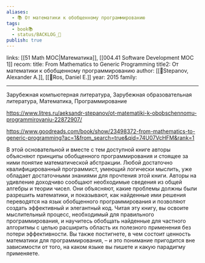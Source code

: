 ```yaml
---
aliases:
  - 📚 От математики к обобщенному программированию
tags:
  - book📚
  - status/BACKLOG_🌰
publish: true
---
```

links: [[51 Math MOC|Математика]], [[004.41 Software Development MOC 1]]
recom: 
title: From Mathematics to Generic Programming
title2: От математики к обобщенному программированию
author: [[👤Stepanov, Alexander А.]], [[👤Ros, Daniel E.]]
year: 2015
family:

---

Зарубежная компьютерная литература, Зарубежная образовательная литература, Математика, Программирование

https://www.litres.ru/aeksandr-stepanov/ot-matematiki-k-obobschennomu-programmirovaniu-22872907/

https://www.goodreads.com/book/show/23498372-from-mathematics-to-generic-programming?ac=1&from_search=true&qid=74U07VcHFM&rank=1


В этой основательной и вместе с тем доступной книге авторы объясняют принципы обобщенного программирования и стоящее за ними понятие математической абстракции. Любой достаточно квалифицированный программист, умеющий логически мыслить, уже обладает достаточными знаниями для прочтения этой книги. Авторы на удивление доходчиво сообщают необходимые сведения из общей алгебры и теории чисел. Они объясняют, какие проблемы должны были разрешить математики, и показывают, как найденные ими решения переводятся на язык обобщенного программирования и позволяют создать эффективный и элегантный код. Читая эту книгу, вы освоите мыслительный процесс, необходимый для правильного программирования, и научитесь обобщать найденные для частного алгоритмы с целью расширить область их полезного применения без потери эффективности. Вы также постигнете, в чем состоит ценность математики для программирования, – и это понимание пригодится вне зависимости от того, на каком языке вы пишете и какую парадигму применяете.


